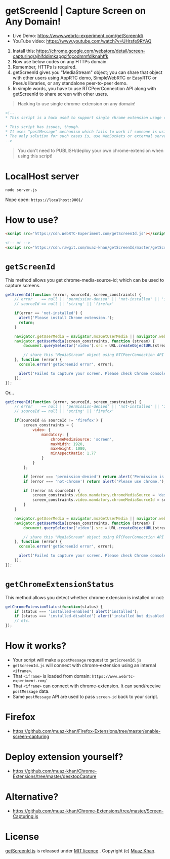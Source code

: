 ﻿# getScreenId | Capture Screen on Any Domain!

* Live Demo: https://www.webrtc-experiment.com/getScreenId/
* YouTube video: https://www.youtube.com/watch?v=UHrsfe9RYAQ

1. Install this: https://chrome.google.com/webstore/detail/screen-capturing/ajhifddimkapgcifgcodmmfdlknahffk
2. Now use below codes on any HTTPs domain.
3. Remember, HTTPs is required.
4. getScreenId gives you "MediaStream" object; you can share that object with other users using AppRTC demo, SimpleWebRTC or EasyRTC or PeerJs libraries, or any standalone peer-to-peer demo.
5. In simple words, you have to use RTCPeerConnection API along with getScreenId to share screen with other users.

> Hacking to use single chrome-extension on any domain!

```html
<!--
* This script is a hack used to support single chrome extension usage on any domain.

* This script has issues, though.
* It uses "postMessage" mechanism which fails to work if someone is using it from inside an <iframe>.
* The only solution for such cases is, use WebSockets or external servers to pass "source-ids".
-->
```

> You don't need to PUBLISH/deploy your own chrome-extension when using this script!

# LocalHost server

```sh
node server.js
```

Nope open: `https://localhost:9001/`

# How to use?

```html
<script src="https://cdn.WebRTC-Experiment.com/getScreenId.js"></script>

<!-- or -->
<script src="https://cdn.rawgit.com/muaz-khan/getScreenId/master/getScreenId.js"></script>
```

# `getScreenId`

This method allows you get chrome-media-source-id; which can be used to capture screens.

```javascript
getScreenId(function (error, sourceId, screen_constraints) {
    // error    == null || 'permission-denied' || 'not-installed' || 'installed-disabled' || 'not-chrome'
    // sourceId == null || 'string' || 'firefox'

    if(error == 'not-installed') {
      alert('Please install Chrome extension.');
      return;
    }

    navigator.getUserMedia = navigator.mozGetUserMedia || navigator.webkitGetUserMedia;
    navigator.getUserMedia(screen_constraints, function (stream) {
        document.querySelector('video').src = URL.createObjectURL(stream);

        // share this "MediaStream" object using RTCPeerConnection API
    }, function (error) {
      console.error('getScreenId error', error);

      alert('Failed to capture your screen. Please check Chrome console logs for further information.');
    });
});
```

Or...

```javascript
getScreenId(function (error, sourceId, screen_constraints) {
    // error    == null || 'permission-denied' || 'not-installed' || 'installed-disabled' || 'not-chrome'
    // sourceId == null || 'string' || 'firefox'

    if(sourceId && sourceId != 'firefox') {
        screen_constraints = {
            video: {
                mandatory: {
                    chromeMediaSource: 'screen',
                    maxWidth: 1920,
                    maxHeight: 1080,
                    minAspectRatio: 1.77
                }
            }
        };

        if (error === 'permission-denied') return alert('Permission is denied.');
        if (error === 'not-chrome') return alert('Please use chrome.');

        if (!error && sourceId) {
            screen_constraints.video.mandatory.chromeMediaSource = 'desktop';
            screen_constraints.video.mandatory.chromeMediaSourceId = sourceId;
        }
    }

    navigator.getUserMedia = navigator.mozGetUserMedia || navigator.webkitGetUserMedia;
    navigator.getUserMedia(screen_constraints, function (stream) {
        document.querySelector('video').src = URL.createObjectURL(stream);

        // share this "MediaStream" object using RTCPeerConnection API
    }, function (error) {
      console.error('getScreenId error', error);

      alert('Failed to capture your screen. Please check Chrome console logs for further information.');
    });
});
```

# `getChromeExtensionStatus`

This method allows you detect whether chrome extension is installed or not:

```javascript
getChromeExtensionStatus(function(status) {
    if (status === 'installed-enabled') alert('installed');
    if (status === 'installed-disabled') alert('installed but disabled');
    // etc.
});
```

# How it works?

* Your script will make a `postMessage` request to `getScreenId.js`
* `getScreenId.js` will connect with chrome-extension using an internal `<iframe>`.
* That `<iframe>` is loaded from domain: `https://www.webrtc-experiment.com/`
* That `<iframe>` can connect with chrome-extension. It can send/receive `postMessage` data.
* Same `postMessage` API are used to pass `screen-id` back to your script.

# Firefox

* https://github.com/muaz-khan/Firefox-Extensions/tree/master/enable-screen-capturing

# Deploy extension yourself?

* https://github.com/muaz-khan/Chrome-Extensions/tree/master/desktopCapture

# Alternative?

* https://github.com/muaz-khan/Chrome-Extensions/tree/master/Screen-Capturing.js

# License

[getScreenId.js](https://github.com/muaz-khan/getScreenId) is released under [MIT licence](https://www.webrtc-experiment.com/licence/) . Copyright (c) [Muaz Khan](http://www.MuazKhan.com/).
